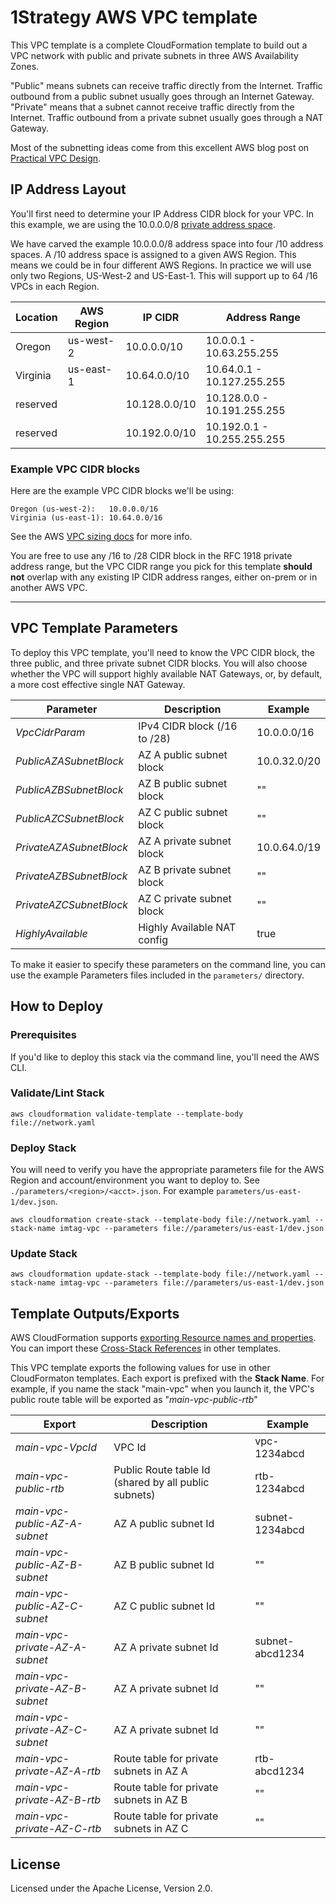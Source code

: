 # 1Strategy AWS VPC template

This VPC template is a complete CloudFormation template to build out a VPC network with public and private subnets in three AWS Availability Zones.

"Public" means subnets can receive traffic directly from the Internet. Traffic outbound from a public subnet usually goes through an Internet Gateway. "Private" means that a subnet cannot receive traffic directly from the Internet. Traffic outbound from a private subnet usually goes through a NAT Gateway.

Most of the subnetting ideas come from this excellent AWS blog post on [Practical VPC Design](https://medium.com/aws-activate-startup-blog/practical-vpc-design-8412e1a18dcc#.coisizjm5).

## IP Address Layout

You'll first need to determine your IP Address CIDR block for your VPC. In this example, we are using the 10.0.0.0/8 [private address space](https://en.wikipedia.org/wiki/Private_network).

We have carved the example 10.0.0.0/8 address space into four /10 address spaces. A /10 address space is assigned to a given AWS Region.
This means we could be in four different AWS Regions. In practice we will use only two Regions, US-West-2 and US-East-1. This will support up to 64 /16 VPCs in each Region.

| Location   | AWS Region | IP CIDR       | Address Range               |
|------------|------------|---------------|-----------------------------|
| Oregon     | us-west-2  | 10.0.0.0/10   | 10.0.0.1 - 10.63.255.255    |
| Virginia   | us-east-1  | 10.64.0.0/10  | 10.64.0.1 - 10.127.255.255  |
| reserved   |            | 10.128.0.0/10 | 10.128.0.0 - 10.191.255.255 |
| reserved   |            | 10.192.0.0/10 | 10.192.0.1 - 10.255.255.255 |

### Example VPC CIDR blocks

Here are the example VPC CIDR blocks we'll be using:

```text
Oregon (us-west-2):   10.0.0.0/16
Virginia (us-east-1): 10.64.0.0/16
```

See the AWS [VPC sizing docs](https://docs.aws.amazon.com/AmazonVPC/latest/UserGuide/VPC_Subnets.html#vpc-sizing-ipv4) for more info.

You are free to use any /16 to /28 CIDR block in the RFC 1918 private address range, but the VPC CIDR range you pick for this template **should not** overlap with any existing IP CIDR address ranges, either on-prem or in another AWS VPC.

---

## VPC Template Parameters

To deploy this VPC template, you'll need to know the VPC CIDR block, the three public, and three private subnet CIDR blocks. You will also choose whether the VPC will support highly available NAT Gateways, or, by default, a more cost effective single NAT Gateway.

| Parameter                 | Description                  | Example      |
|---------------------------|------------------------------|--------------|
| _VpcCidrParam_            | IPv4 CIDR block (/16 to /28) | 10.0.0.0/16  |
| _PublicAZASubnetBlock_    | AZ A public subnet block     | 10.0.32.0/20 |
| _PublicAZBSubnetBlock_    | AZ B public subnet block     |      ""      |
| _PublicAZCSubnetBlock_    | AZ C public subnet block     |      ""      |
| _PrivateAZASubnetBlock_   | AZ A private subnet block    | 10.0.64.0/19 |
| _PrivateAZBSubnetBlock_   | AZ B private subnet block    |      ""      |
| _PrivateAZCSubnetBlock_   | AZ C private subnet block    |      ""      |
| _HighlyAvailable_         | Highly Available NAT config  |     true     |


To make it easier to specify these parameters on the command line, you can use the example Parameters files included in the `parameters/` directory.

## How to Deploy

### Prerequisites

If you'd like to deploy this stack via the command line, you'll need the AWS CLI.

### Validate/Lint Stack

```shell
aws cloudformation validate-template --template-body file://network.yaml
```

### Deploy Stack

You will need to verify you have the appropriate parameters file for the AWS Region and account/environment you want to deploy to. See `./parameters/<region>/<acct>.json`. For example `parameters/us-east-1/dev.json`.

```shell
aws cloudformation create-stack --template-body file://network.yaml --stack-name imtag-vpc --parameters file://parameters/us-east-1/dev.json
```

### Update Stack

```shell
aws cloudformation update-stack --template-body file://network.yaml --stack-name imtag-vpc --parameters file://parameters/us-east-1/dev.json
```

## Template Outputs/Exports

AWS CloudFormation supports [exporting Resource names and properties](https://docs.aws.amazon.com/AWSCloudFormation/latest/UserGuide/using-cfn-stack-exports.html). You can import these [Cross-Stack References](https://docs.aws.amazon.com/AWSCloudFormation/latest/UserGuide/intrinsic-function-reference-importvalue.html) in other templates.

This VPC template exports the following values for use in other CloudFormaton templates. Each export is prefixed with the **Stack Name**. For example, if you name the stack "main-vpc" when you launch it, the VPC's public route table will be exported as "_main-vpc-public-rtb_"

| Export                         | Description                                          | Example         |
|--------------------------------|------------------------------------------------------|-----------------|
| _main-vpc-VpcId_               | VPC Id                                               | vpc-1234abcd    |
| _main-vpc-public-rtb_          | Public Route table Id (shared by all public subnets) | rtb-1234abcd    |
| _main-vpc-public-AZ-A-subnet_  | AZ A public subnet Id                                | subnet-1234abcd |
| _main-vpc-public-AZ-B-subnet_  | AZ B public subnet Id                                |        ""       |
| _main-vpc-public-AZ-C-subnet_  | AZ C public subnet Id                                |        ""       |
| _main-vpc-private-AZ-A-subnet_ | AZ A private subnet Id                               | subnet-abcd1234 |
| _main-vpc-private-AZ-B-subnet_ | AZ A private subnet Id                               |        ""       |
| _main-vpc-private-AZ-C-subnet_ | AZ A private subnet Id                               |        ""       |
| _main-vpc-private-AZ-A-rtb_    | Route table for private subnets in AZ A              | rtb-abcd1234    |
| _main-vpc-private-AZ-B-rtb_    | Route table for private subnets in AZ B              |        ""       |
| _main-vpc-private-AZ-C-rtb_    | Route table for private subnets in AZ C              |        ""       |

## License

Licensed under the Apache License, Version 2.0.
